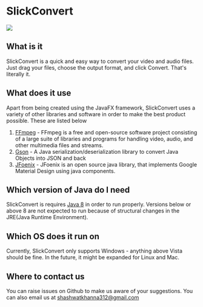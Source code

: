# SlickConvert

![](https://i.imgur.com/BoCfRBg.png)

## What is it

SlickConvert is a quick and easy way to convert your video and audio files. Just drag your files, choose the output format, and click Convert. That's literally it. 

## What does it use

Apart from being created using the JavaFX framework, SlickConvert uses a variety of other libraries and software in order to make the best product possible. These are listed below 

1. [FFmpeg](https://ffmpeg.org/) - FFmpeg is a free and open-source software project consisting of a large suite of libraries and programs for handling video, audio, and other multimedia files and streams.
2. [Gson](https://github.com/google/gson) - A Java serialization/deserialization library to convert Java Objects into JSON and back
3. [JFoenix](http://jfoenix.com/) - JFoenix is an open source java library, that implements Google Material Design using java components.

## Which version of Java do I need

SlickConvert is requires [Java 8](https://www.oracle.com/java/technologies/javase-jre8-downloads.html) in order to run properly. Versions below or above 8 are not expected to run because of structural changes in the JRE(Java Runtime Environment). 

## Which OS does it run on

Currently, SlickConvert only supports Windows - anything above Vista should be fine. In the future, it might be expanded for Linux and Mac. 

## Where to contact us

You can raise issues on Github to make us aware of your suggestions. You can also email us at shashwatkhanna312@gmail.com
